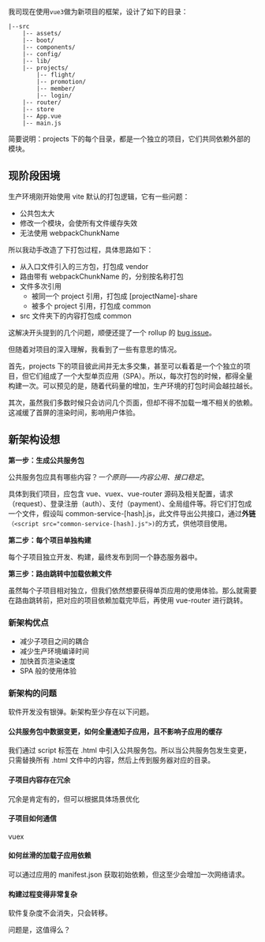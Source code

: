 我司现在使用`vue3`做为新项目的框架，设计了如下的目录：

````
|--src
    |-- assets/
    |-- boot/
    |-- components/
    |-- config/
    |-- lib/
    |-- projects/
        |-- flight/
        |-- promotion/
        |-- member/
        |-- login/
    |-- router/
    |-- store
    |-- App.vue
    |-- main.js
````
简要说明：projects 下的每个目录，都是一个独立的项目，它们共同依赖外部的模块。

## 现阶段困境

生产环境刚开始使用 vite 默认的打包逻辑，它有一些问题：
* 公共包太大
* 修改一个模块，会使所有文件缓存失效
* 无法使用 webpackChunkName

所以我动手改造了下打包过程，具体思路如下：
* 从入口文件引入的三方包，打包成 vendor
* 路由带有 webpackChunkName 的，分别按名称打包
* 文件多次引用
  *  被同一个 project 引用，打包成 [projectName]-share
  *  被多个 project 引用，打包成 common
* src 文件夹下的内容打包成 common

这解决开头提到的几个问题，顺便还提了一个 rollup 的 [bug issue](https://github.com/rollup/rollup/issues/4394)。

但随着对项目的深入理解，我看到了一些有意思的情况。

首先，projects 下的项目彼此间并无太多交集，甚至可以看着是一个个独立的项目，但它们组成了一个大型单页应用（SPA）。所以，每次打包的时候，都得全量构建一次。可以预见的是，随着代码量的增加，生产环境的打包时间会越拉越长。

其次，虽然我们多数时候只会访问几个页面，但却不得不加载一堆不相关的依赖。这减缓了首屏的渲染时间，影响用户体验。

## 新架构设想

**第一步：生成公共服务包**

公共服务包应具有哪些内容？*一个原则——内容公用、接口稳定*。

具体到我们项目，应包含 vue、vuex、vue-router 源码及相关配置，请求（request）、登录注册（auth）、支付（payment）、全局组件等。将它们打包成一个文件，假设叫 common-service-[hash].js，此文件导出公共接口，通过**外链**`（<script src="common-service-[hash].js">)`的方式，供他项目使用。

**第二步：每个项目单独构建**

每个子项目独立开发、构建，最终发布到同一个静态服务器中。

**第三步：路由跳转中加载依赖文件**

虽然每个子项目相对独立，但我们依然想要获得单页应用的使用体验。那么就需要在路由跳转前，把对应的项目依赖加载完毕后，再使用 vue-router 进行跳转。

### 新架构优点
* 减少子项目之间的耦合
* 减少生产环境编译时间
* 加快首页渲染速度
* SPA 般的使用体验

### 新架构的问题
软件开发没有银弹。新架构至少存在以下问题。

#### 公共服务包中数据变更，如何全量通知子应用，且不影响子应用的缓存
我们通过 script 标签在 .html 中引入公共服务包。所以当公共服务包发生变更，只需替换所有 .html 文件中的内容，然后上传到服务器对应的目录。

#### 子项目内容存在冗余
冗余是肯定有的，但可以根据具体场景优化

#### 子项目如何通信
vuex

#### 如何丝滑的加载子应用依赖
可以通过应用的 manifest.json 获取初始依赖，但这至少会增加一次网络请求。

#### 构建过程变得非常复杂
软件复杂度不会消失，只会转移。

问题是，这值得么？






